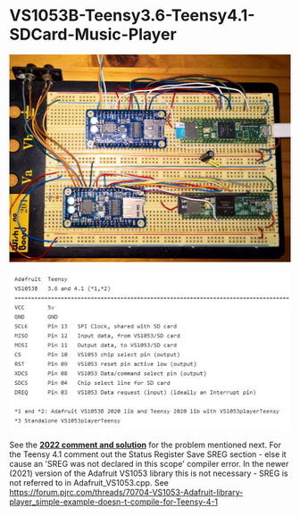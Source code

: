 # VS1053B-Teensy3.6-Teensy4.1-SDCard-Music-Player
 
<p align="left">
<img src="images/Teensy36Teensy41VS1053SDPlayer.jpg" width="700" /> 
<br>

<p align="left">
<img src="images/connect.jpg" width="595" /> 
<br>

See the [**2022 comment and solution**](https://forum.pjrc.com/threads/70944-VS1053b-audio-codec-no-audio-output) for the problem mentioned next. For the Teensy 4.1 comment out the Status Register Save SREG section - else it cause an 'SREG was not declared in this scope' compiler error. In the newer (2021) version of the Adafruit VS1053 library this is not necessary - SREG is not referred to in Adafruit_VS1053.cpp. See https://forum.pjrc.com/threads/70704-VS1053-Adafruit-library-player_simple-example-doesn-t-compile-for-Teensy-4-1

